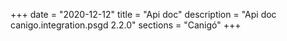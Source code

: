+++
date        = "2020-12-12"
title       = "Api doc"
description = "Api doc canigo.integration.psgd 2.2.0"
sections    = "Canigó"
+++